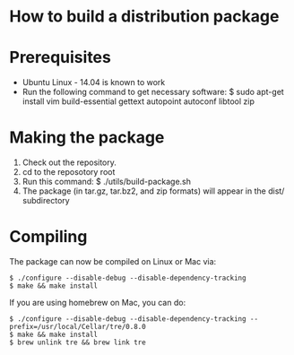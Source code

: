How to build a distribution package
==================================

Prerequisites
=============

* Ubuntu Linux - 14.04 is known to work
* Run the following command to get necessary software: 
    $ sudo apt-get install vim build-essential gettext autopoint autoconf libtool zip

Making the package
==================

1. Check out the repository.
2. cd to the reposotory root
3. Run this command:
    $ ./utils/build-package.sh
4. The package (in tar.gz, tar.bz2, and zip formats)
   will appear in the dist/ subdirectory

Compiling
=========

The package can now be compiled on Linux or Mac via:

    $ ./configure --disable-debug --disable-dependency-tracking
    $ make && make install

If you are using homebrew on Mac, you can do:

    $ ./configure --disable-debug --disable-dependency-tracking --prefix=/usr/local/Cellar/tre/0.8.0
    $ make && make install
    $ brew unlink tre && brew link tre


